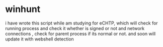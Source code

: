# winhunt

i have wrote this script while am studying for eCHTP, which will check for running process and check it whether is signed or not and network connections , check for parent process if its normal or not. and soon will update it with webshell detection 
